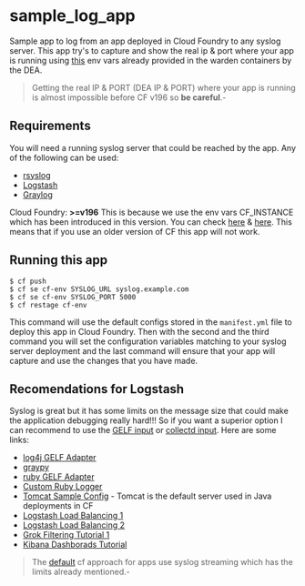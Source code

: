 # sample_log_app
Sample app to log from an app deployed in Cloud Foundry to any syslog server. This app try's to capture and show the real ip & port where your app is running using [this](http://docs.run.pivotal.io/devguide/deploy-apps/environment-variable.html) env vars already provided in the warden containers by the DEA.

> Getting the real IP & PORT (DEA IP & PORT) where your app is running is almost impossible before CF v196 so **be careful**.-

## Requirements
You will need a running syslog server that could be reached by the app. Any of the following can be used:

* [rsyslog](http://www.rsyslog.com/receiving-messages-from-a-remote-system/)
* [Logstash](http://logstash.net/docs/1.4.2/tutorials/getting-started-with-logstash)
* [Graylog](https://www.digitalocean.com/community/tutorials/how-to-install-graylog2-and-centralize-logs-on-ubuntu-14-04)

Cloud Foundry: **>=v196** This is because we use the env vars CF_INSTANCE which has been introduced in this version. You can check [here](https://github.com/cloudfoundry/cf-release/releases/tag/v196) & [here](https://www.pivotaltracker.com/n/projects/966314/stories/82311924). This means that if you use an older version of CF this app will not work.

## Running this app

```
$ cf push
$ cf se cf-env SYSLOG_URL syslog.example.com
$ cf se cf-env SYSLOG_PORT 5000
$ cf restage cf-env
```

This command will use the default configs stored in the `manifest.yml` file to deploy this app in Cloud Foundry.
Then with the second and the third command you will set the configuration variables matching to your syslog server deployment and the last command will ensure that your app will capture and use the changes that you have made.

## Recomendations for Logstash

Syslog is great but it has some limits on the message size that could make the application debugging really hard!!! So if you want a superior option I can recommend to use the [GELF input](http://logstash.net/docs/1.4.2/inputs/gelf) or [collectd input](http://logstash.net/docs/1.4.2/inputs/collectd). Here are some links:

* [log4j GELF Adapter](https://github.com/Graylog2/log4j2-gelf)
* [graypy](https://pypi.python.org/pypi/graypy)
* [ruby GELF Adapter](https://github.com/Graylog2/gelf-rb)
* [Custom Ruby Logger](https://github.com/dwbutler/logstash-logger)
* [Tomcat Sample Config](http://blog.lanyonm.org/articles/2014/01/12/logstash-multiline-tomcat-log-parsing.html) - Tomcat is the default server used in Java deployments in CF
* [Logstash Load Balancing 1](http://blog.lusis.org/blog/2012/01/31/load-balancing-logstash-with-redis/)
* [Logstash Load Balancing 2](http://logstash.net/docs/1.4.2/tutorials/just-enough-rabbitmq-for-logstash)
* [Grok Filtering Tutorial 1](https://home.regit.org/2014/01/a-bit-of-logstash-cooking/)
* [Kibana Dashborads Tutorial](http://www.elasticsearch.org/guide/en/kibana/current/using-kibana-for-the-first-time.html)

> The [default](http://docs.cloudfoundry.org/devguide/services/log-management.html) cf approach for apps use syslog streaming which has the limits already mentioned.-
